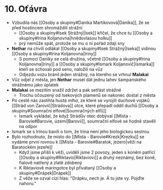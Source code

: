 # 10. Oťávra
- Vzbudila nás [[Osoby a skupiny#Danika Martikovová|Danika]], že se před hostincem shromáždili strážní
	- [[Osoby a skupiny#Isek Strážný|Isek]] křičel, že chce tu [[Osoby a skupiny#Irina Koljanovna|hnědovlasou holku]]
	- prý nemůže spát, protože se mu o ní pořád zdají sny
- **Nethar** na chvílí odlákal [[Osoby a skupiny#Isek Strážný|Iseka]] vidinou [[Osoby a skupiny#Irina Koljanovna|Iriny]] 
	- S pomocí Daniky se celá družina, včetně [[Osoby a skupiny#Irina Koljanovna|Iriny]] a [[Osoby a skupiny#Ismark Koljanovič|Ismarka]] kteří se schovali pod seno, naložili na vůz
	- Odjezdu vozu bránil jeden strážný, na kterého se vrhnul **Malakai**
- Vůz odjel z města, jen **Nethar** musel dát jednu lahev šampanského strážnému jako úplatek
- **Malakai** se mezitím snažil zdržet a pak setřást strážné
	- Trochu očouzený od Isekových plamenů se nakonec dostal z města
- Po cestě nás zastihla hustá *mlha*, ze které se vyrojili duchové vojáků [[Strád von Zarovič|Strádova]] otce, které přepadl oddíl duchů [[Osoby a skupiny#Soumrační elfové|Soumračných elfů]]
	- Ismark vykládal, že když Strádův otec dobýval [[Místa - Barovie#Barovie, území|Barovii]], soumrační elfové se hodně stavěli na odpor
- Ismark se s Irinou bavili o tom, že Irina není jeho biologickou sestrou
- Bylo rozhodnuto, že místo do [[Místa - Barovie#Krezk|Krezku]] se vydáme první rovnou k [[Místa - Barovie#Baratok, jezero|věži na Baratockém jezeře]]
	- Když jsme přišli k věži, uviděli jsme 2 povozy, jeden s koněm patřící [[Osoby a skupiny#Riktavio|Riktaviovi]] a druhý neznámý, bez koně, fialově natřený a zlatě zdobený
	- K Riktaviově maringotce byl přivátaný [[Osoby a skupiny#Drápek|Drápek]]
	- Z věže se ozval cizí hlas: "Drápku, nech je. Á to jste vy. Pojďte nahoru."